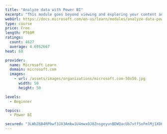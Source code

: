 ```yaml
---
title: "Analyze data with Power BI"
excerpt: "This module goes beyond viewing and exploring your content and explains how to interact with it by working with reports and dashboards to uncover and share new business insights."
webUrl: https://docs.microsoft.com/en-us/learn/modules/analyze-data-power-bi/
type: course
price: Free
length: PT60M
ratings:
  count: 4627
  average: 4.6952667
heat: 60

provider:
  name: Microsoft Learn
  domain: microsoft.com
  images:
    - url: /assets/images/organizations/microsoft.com-50x50.jpg
      width: 50
      height: 50

levels:
  - Beginner

topics:
  - Power BI

secured: "3LWbZ6B4RPbwf3JX3Amkw1U4mwxOJ0ZnsgeyunBDWQacUb7xtfSxFmlMj1XD62Qriy+SJDpN6QoOjt6H/BxEhCIa4edeWlP/UJNxKEEvd+KOg7uUM//9Ianz+HnCKLdN5mDkl2z9IVOLe7llW33xpzWDaG1rQuJJvFsC32soktPcOVTpQlcTF5LY9oiLJCzQhMVFw65UGL0x/ZurCXO1o64m+oI3tvjbcrPcT4llp9u2cAvwrDfnWyvhRcItG6Av7h0Gc1xWd0x0L1Hot3DLwppt3Kn22YHr1gG5msnl/Gac4UrfIHYhUUZUO1g2HpGuTdW7rm5WqJefDwR4FaHMYQp90aBDwDNuCNfSjqmT5mY2/E4j30l0bAxFZ1lSp2LzmoKax0jIUuLAzySfas6o0w==;GyWa4XlmFoJB4kxQnhLl2g=="
---
```



